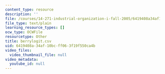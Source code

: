 ```yaml
---
content_type: resource
description: ''
file: /courses/14-271-industrial-organization-i-fall-2005/6419408a34af10bcff063f19f550ca4b_berrylogit.csv
file_type: text/plain
learning_resource_types: []
ocw_type: OCWFile
resourcetype: Other
title: berrylogit.csv
uid: 6419408a-34af-10bc-ff06-3f19f550ca4b
video_files:
  video_thumbnail_file: null
video_metadata:
  youtube_id: null
---
```

